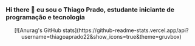 ### Hi there 👋 eu sou o Thiago Prado, estudante iniciante de programação e tecnologia
<div align="center">
[![Anurag's GitHub stats](https://github-readme-stats.vercel.app/api?username=thiagoaprado22&show_icons=true&theme=gruvbox)
